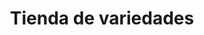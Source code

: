 ---
title: "Tienda de variedades"
url: /ciudad-satelite/tienda-de-variedades/
shop: Lebensmittel
---